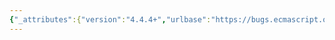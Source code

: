 ```yaml
---
{"_attributes":{"version":"4.4.4+","urlbase":"https://bugs.ecmascript.org/","maintainer":"dherman@mozilla.com"},"bug":{"bug_id":667,"creation_ts":"2012-09-27 22:58:00 -0700","short_desc":"Global Scope w/r to new binding forms per Sept 19 Resolution","delta_ts":"2012-10-26 15:34:16 -0700","product":"Draft for 6th Edition","component":"new feature","version":"Rev 10: September 27, 2012 Draft","rep_platform":"All","op_sys":"All","bug_status":"RESOLVED","resolution":"FIXED","priority":"Normal","bug_severity":"enhancement","everconfirmed":true,"reporter":{"uid":"waldron.rick","name":"Rick Waldron"},"assigned_to":{"uid":"allen","name":"Allen Wirfs-Brock"},"cc":"waldron.rick","long_desc":[{"commentid":1627,"comment_count":0,"who":{"uid":"waldron.rick","name":"Rick Waldron"},"bug_when":"2012-09-27 22:58:59 -0700","thetext":"Conclusion/Resolution Agreed on the AWB/MM/WH alternative model (for new binding forms)\n\n- Allen's 1 extra global scope contourc\n- Redeclaration is an error\n- Shadows all properties on the Global object\n- Does not create a Global property"},{"commentid":2131,"comment_count":1,"who":{"uid":"allen","name":"Allen Wirfs-Brock"},"bug_when":"2012-10-26 15:34:16 -0700","thetext":"in October 26, 2012 release draft"}]}}
---
```

